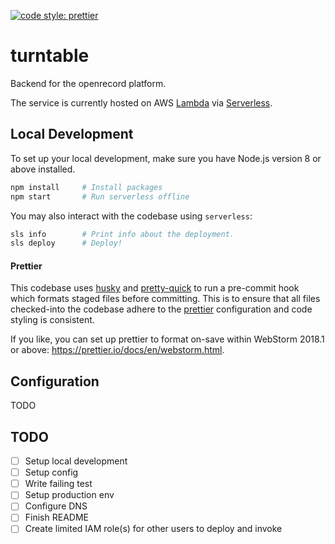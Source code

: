 [![code style: prettier](https://img.shields.io/badge/code_style-prettier-ff69b4.svg?style=flat-square)](https://github.com/prettier/prettier)

# turntable

Backend for the openrecord platform.

The service is currently hosted on AWS [Lambda](https://aws.amazon.com/lambda) via [Serverless](https://serverless.com/).

## Local Development

To set up your local development, make sure you have Node.js version 8 or above installed.

```bash
npm install     # Install packages
npm start       # Run serverless offline
```

You may also interact with the codebase using `serverless`:

```bash
sls info        # Print info about the deployment.
sls deploy      # Deploy!
```

#### Prettier

This codebase uses [husky](https://github.com/typicode/husky) and [pretty-quick](https://github.com/azz/pretty-quick) to run a pre-commit hook which formats staged files before committing. This is to ensure that all files checked-into the codebase adhere to the [prettier](https://prettier.io/) configuration and code styling is consistent.

If you like, you can set up prettier to format on-save within WebStorm 2018.1 or above: https://prettier.io/docs/en/webstorm.html.

## Configuration

TODO

## TODO

* [ ] Setup local development
* [ ] Setup config
* [ ] Write failing test
* [ ] Setup production env
* [ ] Configure DNS
* [ ] Finish README
* [ ] Create limited IAM role(s) for other users to deploy and invoke